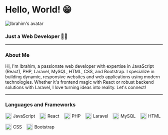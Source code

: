 <h1>Hello, World! 😁</h1>
<img src="https://avatars.githubusercontent.com/u/189905569?v=4&size=64" alt="Ibrahim's avatar">
<h3>Just a Web Developer 👨‍💻</h3>
<hr>
<h3>About Me</h3>
<p>Hi, I'm Ibrahim, a passionate web developer with expertise in JavaScript (React), PHP, Laravel, MySQL, HTML, CSS, and Bootstrap. I specialize in building dynamic, responsive websites and web applications using modern technologies. Whether it's frontend magic with React or robust backend solutions with Laravel, I love turning ideas into reality. Let's connect!</p>
<hr>
<h3>Languages and Frameworks</h3>
<div style="display: flex; flex-wrap: wrap; gap: 15px; align-items: center; margin: 10px 0;">
  <div style="display: flex; align-items: center; gap: 5px;">
    <img style="width:20px;" src="https://cdn.jsdelivr.net/gh/devicons/devicon/icons/javascript/javascript-original.svg">
    <span>JavaScript</span>
  </div>
  <div style="display: flex; align-items: center; gap: 5px;">
    <img style="width:20px;" src="https://cdn.jsdelivr.net/gh/devicons/devicon/icons/react/react-original.svg">
    <span>React</span>
  </div>
  <div style="display: flex; align-items: center; gap: 5px;">
    <img style="width:20px;" src="https://cdn.jsdelivr.net/gh/devicons/devicon/icons/php/php-original.svg">
    <span>PHP</span>
  </div>
  <div style="display: flex; align-items: center; gap: 5px;">
    <img style="width:20px;" src="https://mail.pn-blora.go.id/jdih/node_modules/laravel-mix/icons/?ND">
    <span>Laravel</span>
  </div>
  <div style="display: flex; align-items: center; gap: 5px;">
    <img style="width:20px;" src="https://cdn.jsdelivr.net/gh/devicons/devicon/icons/mysql/mysql-original.svg">
    <span>MySQL</span>
  </div>
  <div style="display: flex; align-items: center; gap: 5px;">
    <img style="width:20px;" src="https://cdn.jsdelivr.net/gh/devicons/devicon/icons/html5/html5-original.svg">
    <span>HTML</span>
  </div>
  <div style="display: flex; align-items: center; gap: 5px;">
    <img style="width:20px;" src="https://cdn.jsdelivr.net/gh/devicons/devicon/icons/css3/css3-original.svg">
    <span>CSS</span>
  </div>
  <div style="display: flex; align-items: center; gap: 5px;">
    <img style="width:20px;" src="https://cdn.jsdelivr.net/gh/devicons/devicon/icons/bootstrap/bootstrap-original.svg">
    <span>Bootstrap</span>
  </div>
</div>
